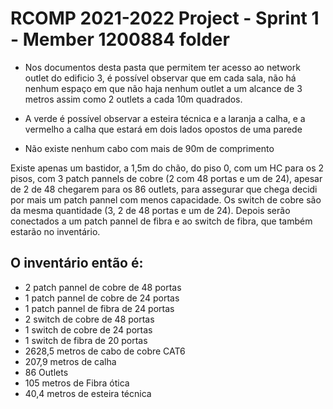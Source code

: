 RCOMP 2021-2022 Project - Sprint 1 - Member 1200884 folder
===========================================

* Nos documentos desta pasta que permitem ter acesso ao network outlet do edificio 3, é possível observar que em cada sala, não há nenhum espaço em que não haja nenhum outlet a um alcance de 3 metros assim como 2 outlets a cada 10m quadrados.

* A verde é possível observar a esteira técnica e a laranja a calha, e a vermelho a calha que estará em dois lados opostos de uma parede

* Não existe nenhum cabo com mais de 90m de comprimento


Existe apenas um bastidor, a 1,5m do chão, do piso 0, com um HC para os 2 pisos, com 3 patch pannels de cobre (2 com 48 portas e um de 24), apesar de 2 de 48 chegarem para os 86 outlets, para assegurar que chega decidi por mais um patch pannel com menos capacidade. Os switch de cobre são da mesma quantidade (3, 2 de 48 portas e um de 24). Depois serão conectados a um patch pannel de fibra e ao switch de fibra, que também estarão no inventário.

O inventário então é:
-
- 2 patch pannel de cobre de 48 portas
- 1 patch pannel de cobre de 24 portas
- 1 patch pannel de fibra de 24 portas
- 2 switch de cobre de 48 portas
- 1 switch de cobre de 24 portas
- 1 switch de fibra de 20 portas
- 2628,5 metros de cabo de cobre CAT6
- 207,9 metros de calha
- 86 Outlets
- 105 metros de Fibra ótica
- 40,4 metros de esteira técnica